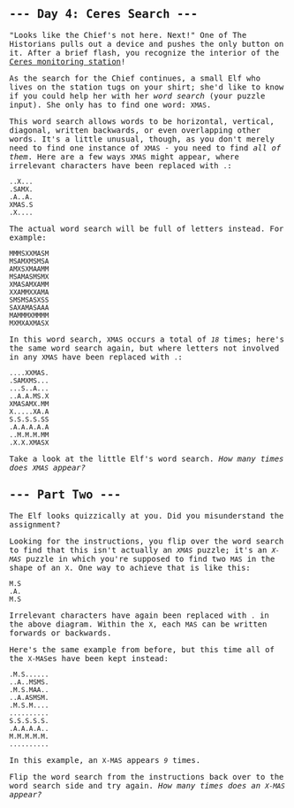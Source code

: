 <div style="font-family: 'Source Code Pro', monospace;">
<h2>--- Day 4: Ceres Search ---</h2>

"Looks like the Chief's not here. Next!" One of The Historians pulls out a device and pushes the only button on it. After a brief flash, you recognize the interior of the [Ceres monitoring station](https://adventofcode.com/2019/day/10)!

As the search for the Chief continues, a small Elf who lives on the station tugs on your shirt; she'd like to know if you could help her with her _word search_ (your puzzle input). She only has to find one word: `XMAS`.

This word search allows words to be horizontal, vertical, diagonal, written backwards, or even overlapping other words. It's a little unusual, though, as you don't merely need to find one instance of `XMAS` - you need to find _all of them_. Here are a few ways `XMAS` might appear, where irrelevant characters have been replaced with `.`:

```
..X...
.SAMX.
.A..A.
XMAS.S
.X....
```

The actual word search will be full of letters instead. For example:

```
MMMSXXMASM
MSAMXMSMSA
AMXSXMAAMM
MSAMASMSMX
XMASAMXAMM
XXAMMXXAMA
SMSMSASXSS
SAXAMASAAA
MAMMMXMMMM
MXMXAXMASX
```

In this word search, `XMAS` occurs a total of _`18`_ times; here's the same word search again, but where letters not involved in any `XMAS` have been replaced with `.`:

```
....XXMAS.
.SAMXMS...
...S..A...
..A.A.MS.X
XMASAMX.MM
X.....XA.A
S.S.S.S.SS
.A.A.A.A.A
..M.M.M.MM
.X.X.XMASX
```

Take a look at the little Elf's word search. _How many times does `XMAS` appear?_

<h2>--- Part Two ---</h2>

The Elf looks quizzically at you. Did you misunderstand the assignment?

Looking for the instructions, you flip over the word search to find that this isn't actually an _`XMAS`_ puzzle; it's an _`X-MAS`_ puzzle in which you're supposed to find two `MAS` in the shape of an `X`. One way to achieve that is like this:

```
M.S
.A.
M.S
```

Irrelevant characters have again been replaced with `.` in the above diagram. Within the `X`, each `MAS` can be written forwards or backwards.

Here's the same example from before, but this time all of the `X-MAS`es have been kept instead:

```
.M.S......
..A..MSMS.
.M.S.MAA..
..A.ASMSM.
.M.S.M....
..........
S.S.S.S.S.
.A.A.A.A..
M.M.M.M.M.
..........
```

In this example, an `X-MAS` appears _`9`_ times.

Flip the word search from the instructions back over to the word search side and try again. _How many times does an `X-MAS` appear?_

</div>
